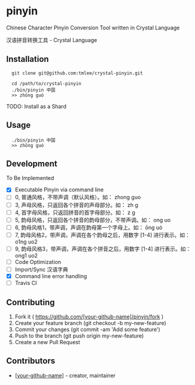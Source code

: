 # pinyin

Chinese Character Pinyin Conversion Tool written in Crystal Language

汉语拼音转换工具 - Crystal Language

## Installation

```
  git clone git@github.com:tmlee/crystal-pinyin.git
```

```
  cd /path/to/crystal-pinyin
  ./bin/pinyin 中国
  >> zhōng guó
```

TODO: Install as a Shard

## Usage

```
  ./bin/pinyin 中国
  >> zhōng guó
```

## Development

To Be Implemented
- [x] Executable Pinyin via command line
- [ ] 0, 普通风格，不带声调（默认风格）。如： zhong guo
- [ ] 3, 声母风格，只返回各个拼音的声母部分。如： zh g
- [ ] 4, 首字母风格，只返回拼音的首字母部分。如： z g
- [ ] 5, 韵母风格，只返回各个拼音的韵母部分，不带声调。如： ong uo
- [ ] 6, 韵母风格1，带声调，声调在韵母第一个字母上。如： ōng uó
- [ ] 7, 韵母风格2，带声调，声调在各个韵母之后，用数字 [1-4] 进行表示。如： o1ng uo2
- [ ] 9, 韵母风格3，带声调，声调在各个拼音之后，用数字 [1-4] 进行表示。如： ong1 uo2
- [ ] Code Optimization
- [ ] Import/Sync 汉语字典
- [x] Command line error handling
- [ ] Travis CI

## Contributing

1. Fork it ( https://github.com/[your-github-name]/pinyin/fork )
2. Create your feature branch (git checkout -b my-new-feature)
3. Commit your changes (git commit -am 'Add some feature')
4. Push to the branch (git push origin my-new-feature)
5. Create a new Pull Request

## Contributors

- [[your-github-name]](https://github.com/[your-github-name])  - creator, maintainer
